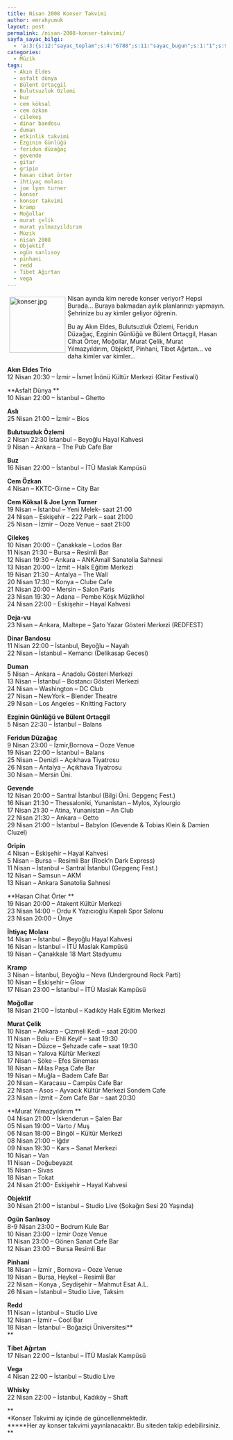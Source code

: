 ```yaml
---
title: Nisan 2008 Konser Takvimi
author: emrahyumuk
layout: post
permalink: /nisan-2008-konser-takvimi/
sayfa_sayac_bilgi:
  - 'a:3:{s:12:"sayac_toplam";s:4:"6788";s:11:"sayac_bugun";s:1:"1";s:9:"son_okuma";s:10:"1364919578";}'
categories:
  - Müzik
tags:
  - Akın Eldes
  - asfalt dünya
  - Bülent Ortaçgil
  - Bulutsuzluk Özlemi
  - buz
  - cem köksal
  - cem özkan
  - çilekeş
  - dinar bandosu
  - duman
  - etkinlik takvimi
  - Ezginin Günlüğü
  - feridun düzağaç
  - gevende
  - gitar
  - gripin
  - hasan cihat örter
  - ihtiyaç molası
  - joe lynn turner
  - konser
  - konser takvimi
  - kramp
  - Moğollar
  - murat çelik
  - murat yılmazyıldırım
  - Müzik
  - nisan 2008
  - Objektif
  - ogün sanlısoy
  - pinhani
  - redd
  - Tibet Ağırtan
  - vega
---
```

<img class="alignleft" style="border: 0pt none; margin: 5px; float: left;" src="http://img528.imageshack.us/img528/8559/konserqj0.jpg" border="1" alt="konser.jpg" hspace="5" vspace="5" width="129" height="129" align="left" />

Nisan ayında kim nerede konser veriyor? Hepsi Burada&#8230; Buraya bakmadan aylık planlarınızı yapmayın. Şehrinize bu ay kimler geliyor öğrenin.

Bu ay Akın Eldes, Bulutsuzluk Özlemi, Feridun Düzağaç, Ezginin Günlüğü ve Bülent Ortaçgil, Hasan Cihat Örter, Moğollar, Murat Çelik, Murat Yılmazyıldırım, Objektif, Pinhani, Tibet Ağırtan&#8230; ve daha kimler var kimler&#8230;

<!--more-->

**Akın Eldes Trio**  
12 Nisan 20:30 &#8211; İzmir &#8211; İsmet İnönü Kültür Merkezi (Gitar Festivali)

**Asfalt Dünya **  
10 Nisan 22:00 &#8211; İstanbul &#8211; Ghetto

**Aslı**  
25 Nisan 21:00 &#8211; İzmir &#8211; Bios

**Bulutsuzluk Özlemi**  
2 Nisan 22:30 İstanbul &#8211; Beyoğlu Hayal Kahvesi  
9 Nisan &#8211; Ankara &#8211; The Pub Cafe Bar

**Buz**  
16 Nisan 22:00 &#8211; İstanbul &#8211; İTÜ Maslak Kampüsü

**Cem Özkan**  
4 Nisan &#8211; KKTC-Girne &#8211; City Bar

**<span class="title">Cem Köksal & Joe Lynn Turner</span>**  
19 Nisan &#8211; İstanbul &#8211; Yeni Melek- saat 21:00  
<span class="content">24 Nisan &#8211; Eskişehir &#8211; 222 Park &#8211; </span>saat 21:00  
<span class="content"> 25 Nisan &#8211; İzmir &#8211; Ooze Venue</span> &#8211; saat 21:00

**Çilekeş**  
10 Nisan 20:00 &#8211; Çanakkale &#8211; Lodos Bar  
11 Nisan 21:30 &#8211; Bursa &#8211; Resimli Bar  
12 Nisan 19:30 &#8211; Ankara &#8211; ANKAmall Sanatolia Sahnesi  
13 Nisan 20:00 &#8211; İzmit &#8211; Halk Eğitim Merkezi  
19 Nisan 21:30 &#8211; Antalya &#8211; The Wall  
20 Nisan 17:30 &#8211; Konya &#8211; Clube Cafe  
21 Nisan 20:00 &#8211; Mersin &#8211; Salon Paris  
23 Nisan 19:30 &#8211; Adana &#8211; Pembe Köşk Müzikhol  
24 Nisan 22:00 &#8211; Eskişehir &#8211; Hayal Kahvesi

**Deja-vu**  
23 Nisan &#8211; Ankara, Maltepe &#8211; Şato Yazar Gösteri Merkezi (REDFEST)

**Dinar Bandosu**  
11 Nisan 22:00 &#8211; İstanbul, Beyoğlu &#8211; Nayah  
22 Nisan &#8211; İstanbul &#8211; Kemancı (Delikasap Gecesi)

**Duman**  
5 Nisan &#8211; Ankara &#8211; Anadolu Gösteri Merkezi  
13 Nisan &#8211; İstanbul &#8211; Bostancı Gösteri Merkezi  
24 Nisan &#8211; Washington &#8211; DC Club  
27 Nisan &#8211; NewYork &#8211; Blender Theatre  
29 Nisan &#8211; Los Angeles &#8211; Knitting Factory

**Ezginin Günlüğü **ve** Bülent Ortaçgil**  
5 Nisan 22:30 &#8211; İstanbul &#8211; Balans

**Feridun Düzağaç**  
9 Nisan 23:00 &#8211; İzmir,Bornova &#8211; Ooze Venue  
19 Nisan 22:00 &#8211; İstanbul &#8211; Balans  
25 Nisan &#8211; Denizli &#8211; Açıkhava Tiyatrosu  
26 Nisan &#8211; Antalya &#8211; Açıkhava Tiyatrosu  
30 Nisan &#8211; Mersin Üni.

<p class="MsoNormal">
  <strong>Gevende<br /> </strong>12 Nisan 20:00 &#8211; Santral İstanbul (Bilgi Üni. Gepgenç Fest.)<br /> 16 Nisan 21:30 &#8211; Thessaloniki, Yunanistan &#8211; Mylos, Xylourgio<br /> 17 Nisan 21:30 &#8211; Atina, Yunanistan &#8211; An Club<br /> 22 Nisan 21:30 &#8211; Ankara &#8211; Getto<br /> 29 Nisan 21:00 &#8211; İstanbul &#8211; Babylon (Gevende & Tobias Klein & Damien Cluzel)
</p>

<p class="MsoNormal">
  <strong>Gripin</strong><br /> 4 Nisan &#8211; Eskişehir &#8211; Hayal Kahvesi<br /> 5 Nisan &#8211; Bursa &#8211; Resimli Bar (Rock&#8217;n Dark Express)<br /> 11 Nisan &#8211; İstanbul &#8211; Santral İstanbul (Gepgenç Fest.)<br /> 12 Nisan &#8211; Samsun &#8211; AKM<br /> 13 Nisan &#8211; Ankara Sanatolia Sahnesi
</p>

**Hasan Cihat Örter **  
19 Nisan 20:00 &#8211; Atakent Kültür Merkezi  
23 Nisan 14:00 &#8211; Ordu K Yazıcıoğlu Kapalı Spor Salonu  
23 Nisan 20:00 &#8211; Ünye

**İhtiyaç Molası**  
14 Nisan &#8211; İstanbul &#8211; Beyoğlu Hayal Kahvesi  
16 Nisan &#8211; İstanbul &#8211; İTÜ Maslak Kampüsü  
19 Nisan &#8211; Çanakkale 18 Mart Stadyumu

**Kramp**  
3 Nisan &#8211; İstanbul, Beyoğlu &#8211; Neva (Underground Rock Parti)  
10 Nisan &#8211; Eskişehir &#8211; Glow  
17 Nisan 23:00 &#8211; İstanbul &#8211; İTÜ Maslak Kampüsü

**Moğollar**  
18 Nisan 21:00 &#8211; İstanbul &#8211; Kadıköy Halk Eğitim Merkezi

**Murat Çelik**  
10 Nisan &#8211; Ankara &#8211; Çizmeli Kedi &#8211; saat 20:00  
11 Nisan &#8211; Bolu &#8211; Ehli Keyif &#8211; saat 19:30  
12 Nisan &#8211; Düzce &#8211; Şehzade cafe &#8211; saat 19:30  
13 Nisan &#8211; Yalova Kültür Merkezi  
17 Nisan &#8211; Söke &#8211; Efes Sineması  
18 Nisan &#8211; Milas Paşa Cafe Bar  
19 Nisan &#8211; Muğla &#8211; Badem Cafe Bar  
20 Nisan &#8211; Karacasu &#8211; Campüs Cafe Bar  
22 Nisan &#8211; Asos &#8211; Ayvacık Kültür Merkezi Sondem Cafe  
23 Nisan &#8211; İzmit &#8211; Zom Cafe Bar &#8211; saat 20:30

**Murat Yılmazyıldırım **  
<span class="storycontent">04 Nisan 21:00 &#8211; İskenderun &#8211; Şalen Bar<br /> 05 Nisan 19:00 &#8211; Varto / Muş<br /> 06 Nisan 18:00 &#8211; Bingöl &#8211; Kültür Merkezi<br /> 08 Nisan 21:00 &#8211; Iğdır<br /> 09 Nisan 19:30 &#8211; Kars &#8211; Sanat Merkezi<br /> 10 Nisan &#8211; Van<br /> 11 Nisan &#8211; Doğubeyazıt<br /> 15 Nisan &#8211; Sivas<br /> 18 Nisan &#8211; Tokat</span>  
24 Nisan 21:00- Eskişehir &#8211; Hayal Kahvesi

**Objektif**  
30 Nisan 21:00 &#8211; İstanbul &#8211; Studio Live (Sokağın Sesi 20 Yaşında)

**Ogün Sanlısoy**  
8-9 Nisan 23:00 &#8211; Bodrum Kule Bar  
10 Nisan 23:00 &#8211; İzmir Ooze Venue  
11 Nisan 23:00 &#8211; Gönen Sanat Cafe Bar  
12 Nisan 23:00 &#8211; Bursa Resimli Bar

**Pinhani**  
<span class="style1 style2"> 18 Nisan &#8211; İzmir , Bornova &#8211; Ooze Venue<br /> 19 Nisan &#8211; Bursa, Heykel &#8211; Resimli Bar<br /> </span><span class="style1 style2">22 Nisan &#8211; Konya , Seydişehir &#8211; Mahmut Esat A.L.</span>  
<span class="style1 style2"> 26 Nisan &#8211; </span><span class="style1 style2">İstanbul</span><span class="style1 style2"> &#8211; Studio Live, Taksim</span>

**Redd**  
11 Nisan &#8211; İstanbul &#8211; Studio Live  
12 Nisan &#8211; İzmir &#8211; Cool Bar  
18 Nisan &#8211; İstanbul &#8211; Boğaziçi Üniversitesi**  
**

**Tibet Ağırtan**  
17 Nisan 22:00 &#8211; İstanbul &#8211; İTÜ Maslak Kampüsü

**Vega**  
4 Nisan 22:00 &#8211; İstanbul &#8211; Studio Live

**Whisky**  
22 Nisan 22:00 &#8211; İstanbul, Kadıköy &#8211; Shaft

**  
*Konser Takvimi ay içinde de güncellenmektedir.  
*****Her ay konser takvimi yayınlanacaktır. Bu siteden takip edebilirsiniz. **